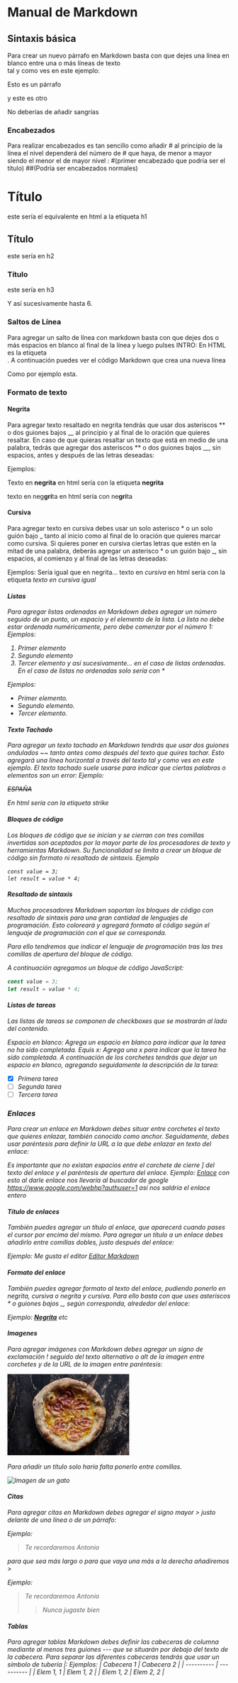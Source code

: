 # Manual de Markdown
## Sintaxis básica
Para crear un nuevo párrafo en Markdown basta con que dejes una línea en blanco entre una o más líneas de texto  
tal y como ves en este ejemplo:

Esto es un párrafo

y este es otro

No deberías de añadir sangrías 

### Encabezados
Para realizar encabezados es tan sencillo como añadir # al principio de la línea
el nivel dependerá del número de # que haya, de menor a mayor siendo el menor
el de mayor nivel : #(primer encabezado que podria ser el título) ##(Podría ser encabezados normales)
# Título 
este sería el equivalente en html a la etiqueta h1
## Título
este sería en h2
### Título
este sería en h3

Y así sucesivamente hasta 6.

### Saltos de Línea
Para agregar un salto de línea con markdown basta con que dejes dos o más espacios en blanco al final de la línea y luego pulses INTRO:
En HTML es la etiqueta <br>. A continuación puedes ver el código Markdown que crea una nueva línea

Como por ejemplo esta.

### Formato de texto

#### Negrita
Para agregar texto resaltado en negrita tendrás que usar dos asteriscos ** o dos guiones bajos __ al principio y al final de lo oración que quieres resaltar.
En caso de que quieras resaltar un texto que está en medio de una palabra, tedrás que agregar dos asteriscos ** o dos guiones bajos __, sin espacios, antes y después de las letras deseadas:

Ejemplos:

Texto en **negrita**  en html sería con la etiqueta <b>negrita</b>

texto en neg**gri**ta en html sería con ne<b>gri</b>ta

#### Cursiva
Para agregar texto en cursiva debes usar un solo asterisco * o un solo guión bajo _ tanto al inicio como al final de lo oración que quieres marcar como cursiva.
Si quieres poner en cursiva ciertas letras que estén en la mitad de una palabra, deberás agregar un asterisco * o un guión bajo _, sin espacios, al comienzo y al final de las letras deseadas:

Ejemplos:
Sería igual que en negrita...
texto en *cursiva*  en html sería con la etiqueta <em>
texto en *cur*siva igual

#### Listas
Para agregar listas ordenadas en Markdown debes agregar un número seguido de un punto, un espacio y el elemento de la lista. La lista no debe estar ordenada numéricamente, pero debe comenzar por el número 1:
Ejemplos:

1. Primer elemento
2. Segundo elemento
3. Tercer elemento
y así sucesivamente... en el caso de listas ordenadas.
En el caso de listas no ordenadas solo sería con *

Ejemplos:
* Primer elemento.
* Segundo elemento.
* Tercer elemento.

#### Texto Tachado
Para agregar un texto tachado en Markdown tendrás que usar dos guiones ondulados ~~ tanto antes como después del texto que quires tachar. Esto agregará una línea horizontal a través del texto tal y como ves en este ejemplo. El texto tachado suele usarse para indicar que ciertas palabras o elementos son un error:
Ejemplo:

~~ESPAÑA~~ 

En html sería con la etiqueta strike

#### Bloques de código
Los bloques de código que se inician y se cierran con tres comillas invertidas son aceptados por la mayor parte de los procesadores de texto y herramientas Markdown. Su funcionalidad se limita a crear un bloque de código sin formato ni resaltado de sintaxis.
Ejemplo

```
const value = 3;
let result = value * 4;
```
#### Resaltado de sintaxis
Muchos procesadores Markdown soportan los bloques de código con resaltado de sintaxis para una gran cantidad de lenguajes de programación. Esto coloreará y agregará formato al código según el lenguaje de programación con el que se corresponda.

Para ello tendremos que indicar el lenguaje de programación tras las tres comillas de apertura del bloque de código.

A continuación agregamos un bloque de código JavaScript:
```javascript
const value = 3;
let result = value * 4;
```
#### Listas de tareas
Las listas de tareas se componen de checkboxes que se mostrarán al lado del contenido.

Espacio en blanco: Agrega un espacio en blanco para indicar que la tarea no ha sido completada.
Equis x: Agrega una x para indicar que la tarea ha sido completada.
A continuación de los corchetes tendrás que dejar un espacio en blanco, agregando seguidamente la descripción de la tarea:

- [x] Primera tarea
- [ ] Segunda tarea
- [ ] Tercera tarea

### Enlaces
Para crear un enlace en Markdown debes situar entre corchetes el texto que quieres enlazar, también conocido como anchor. Seguidamente, debes usar paréntesis para definir la URL a la que debe enlazar en texto del enlace:

Es importante que no existan espacios entre el corchete de cierre ] del texto del enlace y el paréntesis de apertura del enlace.
Ejemplo:
[Enlace](https://www.google.com/webhp?authuser=1) con esto al darle enlace nos llevaría al buscador de google
<https://www.google.com/webhp?authuser=1> así nos saldría el enlace entero
#### Título de enlaces
También puedes agregar un título al enlace, que aparecerá cuando pases el cursor por encima del mismo. Para agregar un título a un enlace debes añadirlo entre comillas dobles, justo después del enlace:

Ejemplo:
Me gusta el editor [Editor Markdown](https://editormarkdown.com "Mejor editor Markdown")
#### Formato del enlace
También puedes agregar formato al texto del enlace, pudiendo ponerlo en negrita, cursiva o negrita y cursiva. Para ello basta con que uses asteriscos * o guiones bajos _, según corresponda, alrededor del enlace:

Ejemplo:
**[Negrita](https://neoguias.com)** etc
#### Imagenes
Para agregar imágenes con Markdown debes agregar un signo de exclamación ! seguido del texto alternativo o alt de la imagen entre corchetes y de la URL de la imagen entre paréntesis:

![Imagen de una Pizza](https://github.com/JossleyFVY/Practica-0/blob/main/Archivos/descarga.jpg)

Para añadir un título solo haría falta ponerlo entre comillas.

![Imagen de un gato](https://images.app.goo.gl/va3KJZCpiDv5EGFL6 "titulo")

#### Citas
Para agregar citas en Markdown debes agregar el signo mayor > justo delante de una línea o de un párrafo:

Ejemplo:
>Te recordaremos Antonio

para que sea más largo o para que vaya una más a la derecha añadiremos >

Ejemplo:
>Te recordaremos Antonio
>
>>Nunca jugaste bien

#### Tablas
Para agregar tablas Markdown debes definir las cabeceras de columna mediante al menos tres guiones --- que se situarán por debajo del texto de la cabecera. Para separar las diferentes cabeceras tendrás que usar un símbolo de tubería |:
Ejemplos:
| Cabecera 1 | Cabecera 2 |
| ---------- | ---------- |
| Elem 1, 1  | Elem 1, 2  |
| Elem 1, 2  | Elem 2, 2  |
